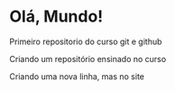 # Olá, Mundo!
 Primeiro repositorio do curso git e github

Criando um repositório ensinado no curso

 Criando uma nova linha, mas no site
